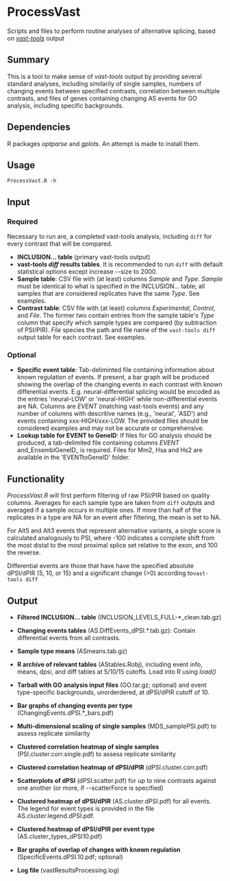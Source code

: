 # ProcessVast
Scripts and files to perform routine analyses of alternative splicing, based on [_vast-tools_](https://github.com/vastgroup/vast-tools) output 

## Summary
This is a tool to make sense of _vast-tools_ output by providing several standard analyses, including similarily of single samples, numbers of changing events between specified contrasts, correlation between multiple contrasts, and files of genes containing changing AS events for GO analysis, including specific backgrounds.

## Dependencies
R packages _optparse_ and _gplots_. An attempt is made to install them.

## Usage
`ProcessVast.R -h`

## Input
### Required
Necessary to run are, a completed vast-tools analysis, including `diff` for every contrast that will be compared.
- **INCLUSION... table** (primary vast-tools output)
- **vast-tools _diff_ results tables**. It is recommended to run `diff` with default statistical options except increase --size to 2000.
- **Sample table**: CSV file with (at least) columns _Sample_ and _Type_. _Sample_ must be identical to what is specified in the INCLUSION... table; all samples that are considered replicates have the same _Type_. See examples.
- **Contrast table**: CSV file with (at least) columns _Experimental_, _Control_, and _File_. The former two contain entries from the sample table's _Type_ column that specify which sample types are compared (by subtraction of PSI/PIR). _File_ species the path and file name of the `vast-tools diff` output table for each contrast. See examples.
### Optional
- **Specific event table**: Tab-deliminted file containing information about known regulation of events. If present, a bar graph will be produced showing the overlap of the changing events in each contrast with known differential events. E.g. neural-differential splicing would be encoded as the entries 'neural-LOW' or 'neural-HIGH' while non-differential events are NA. Columns are _EVENT_ (matching vast-tools events) and any number of columns with descritive names (e.g., 'neural', 'ASD') and events containing xxx-HIGH/xxx-LOW. The provided files should be considered examples and may not be accurate or comprehensive.
- **Lookup table for EVENT to GeneID**: If files for GO analysis should be produced, a tab-delimited file containing columns _EVENT_ and_EnsemblGeneID_ is required. Files for Mm2, Hsa and Hs2 are available in the 'EVENTtoGeneID' folder.

## Functionality
_ProcessVast.R_ will first perform filtering of raw PSI/PIR based on quality columns. Averages for each sample type are taken from `diff` outputs and averaged if a sample occurs in multiple ones. If more than half of the replicates in a type are NA for an event after filtering, the mean is set to NA.

For Alt5 and Alt3 events that represent alternative variants, a single score is calculated analogously to PSI, where -100 indicates a complete shift from the most distal to the most proximal splice set relative to the exon, and 100 the reverse.

Differential events are those that have have the specified absolute dPSI/dPIR (5, 10, or 15) and a significant change (>0) according to`vast-tools diff` 

## Output
- **Filtered INCLUSION... table** (INCLUSION_LEVELS_FULL-\*_clean<date>.tab.gz)
- **Changing events tables** (AS.DiffEvents_dPSI.\*.tab.gz): Contain differential events from all contrasts.
- **Sample type means** (ASmeans.tab.gz)
- **R archive of relevant tables** (AStables.Robj), including event info, means, dpsi, and diff tables at 5/10/15 cutoffs. Load into R using *load()*
- **Tarball with GO analysis input files** (GO.tar.gz; optional) and event type-specific backgrounds, unorderdered, at dPSI/dPIR cutoff of 10.
  
- **Bar graphs of changing events per type** (ChangingEvents.dPSI.\*_bars.pdf) 
- **Multi-dimensional scaling of single samples** (MDS_samplePSI.pdf) to assess replicate similarity
- **Clustered correlation heatmap of single samples** (PSI.cluster.corr.single.pdf) to assess replicate similarity
- **Clustered correlation heatmap of dPSI/dPIR** (dPSI.cluster.corr.pdf)
- **Scatterplots of dPSI** (dPSI.scatter.pdf) for up to nine contrasts against one another (or more, if --scatterForce is specified)
- **Clustered heatmap of dPSI/dPIR** (AS.cluster.dPSI.pdf) for all events. The legend for event types is provided in the file AS.cluster.legend.dPSI.pdf.
- **Clustered heatmap of dPSI/dPIR per event type** (AS.cluster_types_dPSI10.pdf)
- **Bar graphs of overlap of changes with known regulation** (SpecificEvents.dPSI.10.pdf; optional)

- **Log file** (vastResultsProcessing.log)


  
  

